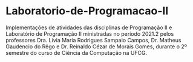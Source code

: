 # Laboratorio-de-Programacao-II
Implementações de atividades das disciplinas de Programação II e Laboratório de Programação II ministradas no período 2021.2 pelos professores Dra. Lívia Maria Rodrigues Sampaio Campos, Dr. Matheus Gaudencio do Rêgo e Dr. Reinaldo Cézar de Morais Gomes, durante o 2º semestre do curso de Ciência da Computação na UFCG.
